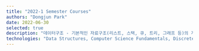 ```yaml
---
title: "2022-1 Semester Courses"
authors: "Dongjun Park"
date: 2022-06-30
selected: true
description: "데이터구조 - 기본적인 자료구조(리스트, 스택, 큐, 트리, 그래프 등)의 개념과 구현 방법을 학습하고, 효율적인 알고리즘 설계의 기초를 다졌습니다. | 컴퓨터공학개론 - 컴퓨터 시스템의 기본 구조와 프로그래밍 기초, 소프트웨어 개발 프로세스 등 컴퓨터공학 전반에 대한 입문 과정을 수강했습니다. | 이산수학 - 논리, 집합론, 함수, 관계, 그래프 이론 등 컴퓨터과학의 수학적 기초를 학습했습니다."
technologies: "Data Structures, Computer Science Fundamentals, Discrete Mathematics"
---
```

